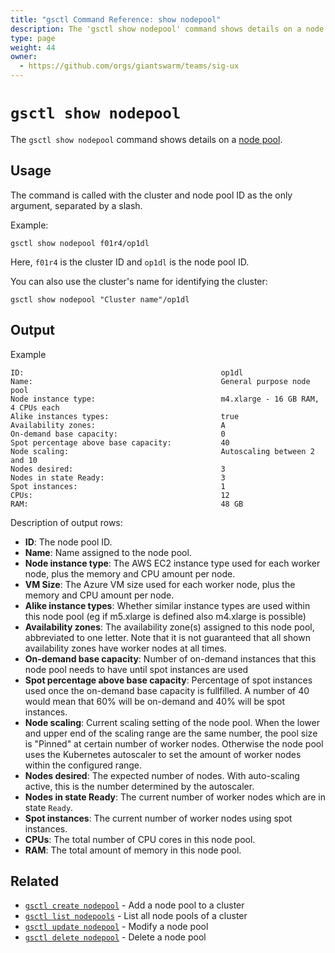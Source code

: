 ```yaml
---
title: "gsctl Command Reference: show nodepool"
description: The 'gsctl show nodepool' command shows details on a node pool.
type: page
weight: 44
owner:
  - https://github.com/orgs/giantswarm/teams/sig-ux
---
```


# `gsctl show nodepool`

The `gsctl show nodepool` command shows details on a [node pool](/basics/nodepools/).

## Usage

The command is called with the cluster and node pool ID as the only argument,
separated by a slash.

Example:

```nohighlight
gsctl show nodepool f01r4/op1dl
```

Here, `f01r4` is the cluster ID and `op1dl` is the node pool ID.

You can also use the cluster's name for identifying the cluster:

```nohighlight
gsctl show nodepool "Cluster name"/op1dl
```

## Output

Example

```nohighlight
ID:                                            op1dl
Name:                                          General purpose node pool
Node instance type:                            m4.xlarge - 16 GB RAM, 4 CPUs each
Alike instances types:                         true
Availability zones:                            A
On-demand base capacity:                       0
Spot percentage above base capacity:           40
Node scaling:                                  Autoscaling between 2 and 10
Nodes desired:                                 3
Nodes in state Ready:                          3
Spot instances:                                1
CPUs:                                          12
RAM:                                           48 GB
```

Description of output rows:

- **ID**:                                  The node pool ID.
- **Name**:                                Name assigned to the node pool.
- **Node instance type**:                  The AWS EC2 instance type used for each worker node, plus the memory and CPU amount per node.
- **VM Size**:                             The Azure VM size used for each worker node, plus the memory and CPU amount per node.
- **Alike instance types**:                Whether similar instance types are used within this node pool (eg if m5.xlarge is defined also m4.xlarge is possible)
- **Availability zones**:                  The availability zone(s) assigned to this node pool, abbreviated to one letter. Note that it is not guaranteed that all shown availability zones have worker nodes at all times.
- **On-demand base capacity**:             Number of on-demand instances that this node pool needs to have until spot instances are used
- **Spot percentage above base capacity**: Percentage of spot instances used once the on-demand base capacity is fullfilled. A number of 40 would mean that 60% will be on-demand and 40% will be spot instances.
- **Node scaling**:                        Current scaling setting of the node pool. When the lower and upper end of the scaling range are the same number, the pool size is "Pinned" at  certain number of worker nodes. Otherwise the node pool uses the Kubernetes autoscaler to set the amount of worker nodes within the configured range.
- **Nodes desired**:                       The expected number of nodes. With auto-scaling active, this is the number determined by the autoscaler.
- **Nodes in state Ready**:                The current number of worker nodes which are in state `Ready`.
- **Spot instances**:                      The current number of worker nodes using spot instances.
- **CPUs**:                                The total number of CPU cores in this node pool.
- **RAM**:                                 The total amount of memory in this node pool.

## Related

- [`gsctl create nodepool`](/reference/gsctl/create-nodepool/) - Add a node pool to a cluster
- [`gsctl list nodepools`](/reference/gsctl/list-nodepools/) - List all node pools of a cluster
- [`gsctl update nodepool`](/reference/gsctl/update-nodepool/) - Modify a node pool
- [`gsctl delete nodepool`](/reference/gsctl/delete-nodepool/) - Delete a node pool

